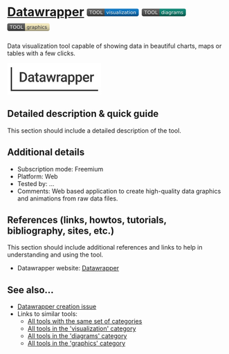 # [Datawrapper](https://www.datawrapper.de/)  [<img src="images/visualization.png" align="bottom">](https://github.com/e-CLOSE/Toolbox/issues?q=label%3A01_TOOL+label%3Avisualization) [<img src="images/diagrams.png" align="bottom">](https://github.com/e-CLOSE/Toolbox/issues?q=label%3A01_TOOL+label%3Adiagrams) [<img src="images/graphics.png" align="bottom">](https://github.com/e-CLOSE/Toolbox/issues?q=label%3A01_TOOL+label%3Agraphics)

Data visualization tool capable of showing data in beautiful charts, maps or tables with a few clicks.

![Datawrapper logo](images/Datawrapper.png)

## Detailed description & quick guide

This section should include a detailed description of the tool.


## Additional details

- Subscription mode: Freemium
- Platform: Web
- Tested by: …
- Comments: Web based application to create high-quality data graphics and animations from raw data files.


## References (links, howtos, tutorials, bibliography, sites, etc.)

This section should include additional references and links to help in
understanding and using the tool.

- Datawrapper website: [Datawrapper](https://www.datawrapper.de/)


## See also...

- [Datawrapper creation issue](https://github.com/e-CLOSE/Toolbox/issues/132)
- Links to similar tools:
  - [All tools with the same set of categories](https://github.com/e-CLOSE/Toolbox/issues?q=label%3A01_TOOL+label%3Agraphics)
  - [All tools in the 'visualization' category](https://github.com/e-CLOSE/Toolbox/issues?q=label%3A01_TOOL+label%3Avisualization)
  - [All tools in the 'diagrams' category](https://github.com/e-CLOSE/Toolbox/issues?q=label%3A01_TOOL+label%3Adiagrams)
  - [All tools in the 'graphics' category](https://github.com/e-CLOSE/Toolbox/issues?q=label%3A01_TOOL+label%3Agraphics)
